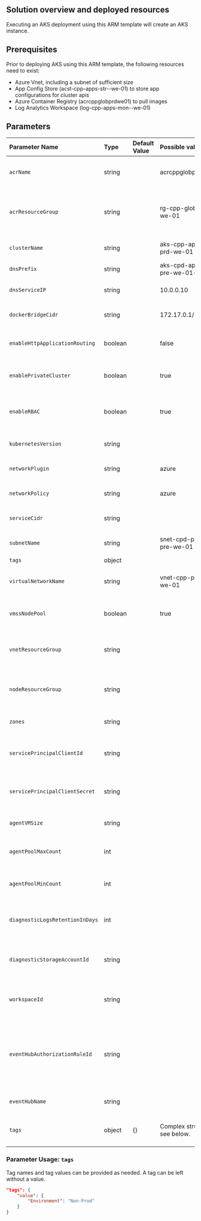 ## Solution overview and deployed resources

Executing an AKS deployment using this ARM template will create an AKS instance. 

## Prerequisites

Prior to deploying AKS using this ARM template, the following resources need to exist:
- Azure Vnet, including a subnet of sufficient size
- App Config Store (acst-cpp-apps-str-<env>-we-01) to store app configurations for cluster apis
- Azure Container Registry (acrcppglobprdwe01) to pull images 
- Log Analytics Workspace (log-cpp-apps-mon-<env>-we-01) 

## Parameters

| Parameter Name | Type | Default Value | Possible values | Description |
| :-             | :-   | :-            | :-              | :-          |
| `acrName` | string | | acrcppglobprdwe01 | Name of the Azure Container Registry
| `acrResourceGroup` | string | | rg-cpp-glob-prd-we-01| Required. Resource Group of Azure Container Registry.
| `clusterName` | string | |aks-cpp-apps-prd-we-01 | Required. Name of the AKS Cluster.
| `dnsPrefix` | string | | aks-cpd-apps-pre-we-01-dns | Required. DNS Prefix.
| `dnsServiceIP` | string | |10.0.0.10  | Required. DNS Service IP.
| `dockerBridgeCidr` | string | | 172.17.0.1/16| Required. Docker Bridge CIDR .
| `enableHttpApplicationRouting` | boolean | | false| Required. Enable HTTP Application Routing.
| `enablePrivateCluster` | boolean | | true| Required. Enable Private Cluster.
| `enableRBAC` | boolean | | true | Required. Enable Role Based Access Control .
| `kubernetesVersion` | string | | | Required. Kubernetes Version .
| `networkPlugin` | string | |azure | Required. Network Plugin .
| `networkPolicy` | string | |azure | Required. Network Policy.
| `serviceCidr` | string | | | Required. Service CIDR.
| `subnetName` | string | | snet-cpd-pltf-aks-pre-we-01| Required. Subnet Name.
| `tags` | object | | | Required. .
| `virtualNetworkName` | string | |vnet-cpp-pltf-prd-we-01 | Required. Virtual Network Name.
| `vmssNodePool` | boolean | | true | Required. Enable VMSS Node Pool.
| `vnetResourceGroup` | string | | | Required. Virtual Network Resource Group Name. 
| `nodeResourceGroup` | string | | | Required. Name of the node resource group.
| `zones` | string | | | Optional. . Availability Zones.
| `servicePrincipalClientId` | string | | | Client Id of app registration `spn-apps-aks-<env>`.
| `servicePrincipalClientSecret` | string | | | Client Secret of app registration `spn-apps-aks-<env>`.
| `agentVMSize` | string | | | Optional. .Size of the agent VM.
| `agentPoolMaxCount` | int | | | Optional. Agent Pool Maximum Count.
| `agentPoolMinCount` | int | | | Optional. Agent Pool Minimum Count .
| `diagnosticLogsRetentionInDays` | int | | | Required. Diagnostic Logs Retention In Days .
| `diagnosticStorageAccountId` | string | | | Required. Diagnostics Storage Account Resource Id .
| `workspaceId` | string | | | Required. Log Analytics Workspace Resource Id.
| `eventHubAuthorizationRuleId` | string | | | Required. Event Hub Rule Authorization Rule Id with Listen, Manage and Send access.
| `eventHubName` | string | | | Required. Event Hub Name.
| `tags` | object | {} | Complex structure, see below. | Optional. Tags of the AKS resource.
    

### Parameter Usage: `tags`

Tag names and tag values can be provided as needed. A tag can be left without a value.

``` json
"tags": {
    "value": {
        "Environment": "Non-Prod"
    }
}
```